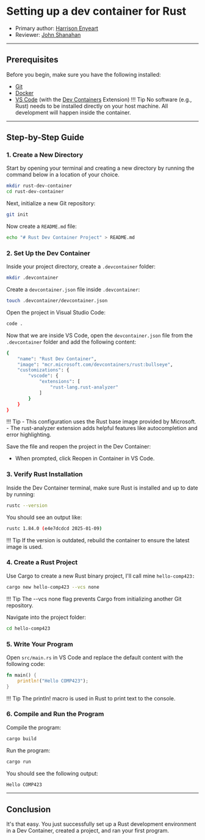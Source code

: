 # Setting up a dev container for Rust

* Primary author: [Harrison Enyeart](https://github.com/HJEunc)
* Reviewer: [John Shanahan](https://github.com/JoeShans21)

----

## Prerequisites

Before you begin, make sure you have the following installed:

* [Git](https://git-scm.com/book/en/v2/Getting-Started-Installing-Git)
* [Docker](https://www.docker.com/products/docker-desktop)
* [VS Code](https://code.visualstudio.com/) (with the [Dev Containers](https://marketplace.visualstudio.com/items?itemName=ms-vscode-remote.remote-containers) Extension)
!!! Tip
    No software (e.g., Rust) needs to be installed directly on your host machine. All development will happen inside the container.

---

## Step-by-Step Guide

### 1. Create a New Directory

Start by opening your terminal and creating a new directory by running the command below in a location of your choice.
```bash
mkdir rust-dev-container
cd rust-dev-container
```

Next, initialize a new Git repository:
```bash
git init
```

Now create a ```README.md``` file:
```bash
echo "# Rust Dev Container Project" > README.md
```

### 2. Set Up the Dev Container

Inside your project directory, create a ```.devcontainer``` folder:
```bash
mkdir .devcontainer
```

Create a ```devcontainer.json``` file inside ```.devcontainer```:
```bash
touch .devcontainer/devcontainer.json
```

Open the project in Visual Studio Code:
```bash
code .
```


Now that we are inside VS Code, open the ```devcontainer.json``` file from the ```.devcontainer``` folder and add the following content:
```bash
{
    "name": "Rust Dev Container",
    "image": "mcr.microsoft.com/devcontainers/rust:bullseye",
    "customizations": {
        "vscode": {
            "extensions": [
                "rust-lang.rust-analyzer"
            ]
        }
    }
}
```

!!! Tip
    - This configuration uses the Rust base image provided by Microsoft.
    - The rust-analyzer extension adds helpful features like autocompletion and error highlighting.

Save the file and reopen the project in the Dev Container:

* When prompted, click Reopen in Container in VS Code.

### 3. Verify Rust Installation
Inside the Dev Container terminal, make sure Rust is installed and up to date by running:
```bash
rustc --version
```
You should see an output like:
```bash
rustc 1.84.0 (e4e7dcdcd 2025-01-09)
```
!!! Tip
    If the version is outdated, rebuild the container to ensure the latest image is used.

### 4. Create a Rust Project
Use Cargo to create a new Rust binary project, I'll call mine ```hello-comp423:```
```bash
cargo new hello-comp423 --vcs none
```
!!! Tip
    The --vcs none flag prevents Cargo from initializing another Git repository.

Navigate into the project folder:
```bash
cd hello-comp423
```

### 5. Write Your Program
Open ```src/main.rs``` in VS Code and replace the default content with the following code:
```rust
fn main() {
    println!("Hello COMP423");
}
```

!!! Tip
    The println! macro is used in Rust to print text to the console.

### 6. Compile and Run the Program
Compile the program:
```bash
cargo build
```

Run the program:
```bash
cargo run
```

You should see the following output:

```bash
Hello COMP423
```

---

## Conclusion
It's that easy. You just successfully set up a Rust development environment in a Dev Container, created a project, and ran your first program.